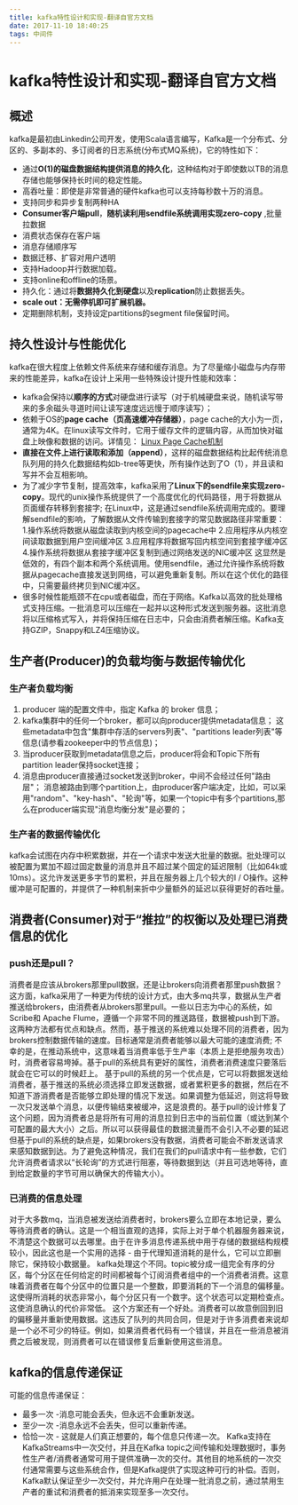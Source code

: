 ```yaml
---
title: kafka特性设计和实现-翻译自官方文档
date: 2017-11-10 18:40:25
tags: 中间件
---
```

# kafka特性设计和实现-翻译自官方文档

## 概述
kafka是最初由Linkedin公司开发，使用Scala语言编写，Kafka是一个分布式、分区的、多副本的、多订阅者的日志系统(分布式MQ系统)，它的特性如下：
- 通过**O(1)的磁盘数据结构提供消息的持久化**，这种结构对于即使数以TB的消息存储也能够保持长时间的稳定性能。
- 高吞吐量：即使是非常普通的硬件kafka也可以支持每秒数十万的消息。
- 支持同步和异步复制两种HA
- **Consumer客户端pull**，**随机读利用sendfile系统调用实现zero-copy** ,批量拉数据
- 消费状态保存在客户端
- 消息存储顺序写
- 数据迁移、扩容对用户透明
- 支持Hadoop并行数据加载。
- 支持online和offline的场景。
- 持久化：通过将**数据持久化到硬盘**以及**replication**防止数据丢失。
- **scale out：无需停机即可扩展机器。**
- 定期删除机制，支持设定partitions的segment file保留时间。 <!--more-->

## 持久性设计与性能优化
kafka在很大程度上依赖文件系统来存储和缓存消息。为了尽量缩小磁盘与内存带来的性能差异，kafka在设计上采用一些特殊设计提升性能和效率：
- kafka会保持以**顺序的方式**对硬盘进行读写（对于机械硬盘来说，随机读写带来的多余磁头寻道时间让读写速度远远慢于顺序读写）；
- 依赖于OS的**page cache（页高速缓冲存储器）**，page cache的大小为一页，通常为4K。在linux读写文件时，它用于缓存文件的逻辑内容，从而加快对磁盘上映像和数据的访问。详情见： [Linux Page Cache机制](https://blog.csdn.net/xf_xjtu/article/details/46382119)
- **直接在文件上进行读取和添加（append）**，这样的磁盘数据结构比起传统消息队列用的持久化数据结构如b-tree等更快，所有操作达到了O（1），并且读和写并不会互相影响。
- 为了减少字节复制，提高效率，kafka采用了**Linux下的sendfile来实现zero-copy**。现代的unix操作系统提供了一个高度优化的代码路径，用于将数据从页面缓存转移到套接字; 在Linux中，这是通过sendfile系统调用完成的。要理解sendfile的影响，了解数据从文件传输到套接字的常见数据路径非常重要： 
1.操作系统将数据从磁盘读取到内核空间的pagecache中 
2.应用程序从内核空间读取数据到用户空间缓冲区 
3.应用程序将数据写回内核空间到套接字缓冲区 
4.操作系统将数据从套接字缓冲区复制到通过网络发送的NIC缓冲区 
这显然是低效的，有四个副本和两个系统调用。使用sendfile，通过允许操作系统将数据从pagecache直接发送到网络，可以避免重新复制。所以在这个优化的路径中，只需要最终拷贝到NIC缓冲区。
- 很多时候性能瓶颈不在cpu或者磁盘，而在于网络。Kafka以高效的批处理格式支持压缩。一批消息可以压缩在一起并以这种形式发送到服务器。这批消息将以压缩格式写入，并将保持压缩在日志中，只会由消费者解压缩。Kafka支持GZIP，Snappy和LZ4压缩协议。

## 生产者(Producer)的负载均衡与数据传输优化
### 生产者负载均衡
1. producer 端的配置文件中，指定 Kafka 的 broker 信息； 
2. kafka集群中的任何一个broker，都可以向producer提供metadata信息； 
这些metadata中包含"集群中存活的servers列表"、"partitions leader列表"等信息(请参看zookeeper中的节点信息)； 
3. 当producer获取到metadata信息之后，producer将会和Topic下所有partition leader保持socket连接； 
4. 消息由producer直接通过socket发送到broker，中间不会经过任何"路由层"； 
消息被路由到哪个partition上，由producer客户端决定，比如，可以采用"random"、"key-hash"、"轮询"等，如果一个topic中有多个partitions,那么在producer端实现"消息均衡分发"是必要的；

### 生产者的数据传输优化
kafka会试图在内存中积累数据，并在一个请求中发送大批量的数据。批处理可以被配置为累加不超过固定数量的消息并且不超过某个固定的延迟限制（比如64k或10ms）。这允许发送更多字节的累积，并且在服务器上几个较大的I / O操作。这种缓冲是可配置的，并提供了一种机制来折中少量额外的延迟以获得更好的吞吐量。

## 消费者(Consumer)对于“推拉”的权衡以及处理已消费信息的优化
### push还是pull？
消费者是应该从brokers那里pull数据，还是让brokers向消费者那里push数据？这方面，kafka采用了一种更为传统的设计方式，由大多mq共享，数据从生产者推送给brokers，由消费者从brokers那里pull。一些以日志为中心的系统，如Scribe和 Apache Flume，遵循一个非常不同的推送路径，数据被push到下游。这两种方法都有优点和缺点。然而，基于推送的系统难以处理不同的消费者，因为brokers控制数据传输的速度。目标通常是消费者能够以最大可能的速度消费; 不幸的是，在推动系统中，这意味着当消费率低于生产率（本质上是拒绝服务攻击）时，消费者容易垮掉。基于pull的系统具有更好的属性，消费者消费速度只要落后就会在它可以的时候赶上。 
基于pull的系统的另一个优点是，它可以将数据发送给消费者，基于推送的系统必须选择立即发送数据，或者累积更多的数据，然后在不知道下游消费者是否能够立即处理的情况下发送。如果调整为低延迟，则这将导致一次只发送单个消息，以便传输结束被缓冲，这是浪费的。基于pull的设计修复了这个问题，因为消费者总是将所有可用的消息拉到日志中的当前位置（或达到某个可配置的最大大小）之后。所以可以获得最佳的数据流量而不会引入不必要的延迟 
但基于pull的系统的缺点是，如果brokers没有数据，消费者可能会不断发送请求来感知数据到达。为了避免这种情况，我们在我们的pull请求中有一些参数，它们允许消费者请求以“长轮询”的方式进行阻塞，等待数据到达（并且可选地等待，直到给定数量的字节可用以确保大的传输大小）。

### 已消费的信息处理
对于大多数mq，当消息被发送给消费者时，brokers要么立即在本地记录，要么等待消费者的确认。这是一个相当直观的选择，实际上对于单个机器服务器来说，不清楚这个数据可以去哪里。由于在许多消息传递系统中用于存储的数据结构规模较小，因此这也是一个实用的选择 - 由于代理知道消耗的是什么，它可以立即删除它，保持较小数据量。 
kafka处理这个不同。topic被分成一组完全有序的分区，每个分区在任何给定的时间都被每个订阅消费者组中的一个消费者消费。这意味着消费者在每个分区中的位置只是一个整数，即要消耗的下一个消息的偏移量。这使得所消耗的状态非常小，每个分区只有一个数字。这个状态可以定期检查点。这使消息确认的代价非常低。 
这个方案还有一个好处。消费者可以故意倒回到旧的偏移量并重新使用数据。这违反了队列的共同合同，但是对于许多消费者来说却是一个必不可少的特征。例如，如果消费者代码有一个错误，并且在一些消息被消费之后被发现，则消费者可以在错误修复后重新使用这些消息。

## kafka的信息传递保证
可能的信息传递保证：
- 最多一次 -消息可能会丢失，但永远不会重新发送。
- 至少一次 -消息永远不会丢失，但可以重新传递。
- 恰恰一次 - 这就是人们真正想要的，每个信息只传递一次。 
Kafka支持在KafkaStreams中一次交付，并且在Kafka topic之间传输和处理数据时，事务性生产者/消费者通常可用于提供准确一次的交付。其他目的地系统的一次交付通常需要与这些系统合作，但是Kafka提供了实现这种可行的补偿。否则，Kafka默认保证至少一次交付，并允许用户在处理一批消息之前，通过禁用生产者的重试和消费者的抵消来实现至多一次交付。